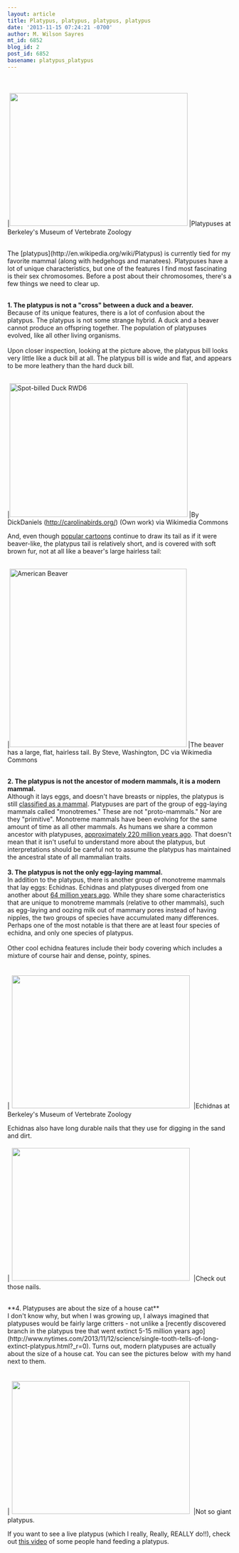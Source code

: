 ```yaml
---
layout: article
title: Platypus, platypus, platypus, platypus
date: '2013-11-15 07:24:21 -0700'
author: M. Wilson Sayres
mt_id: 6852
blog_id: 2
post_id: 6852
basename: platypus_platypus
---
```

<br />



|<img src="https://lh6.googleusercontent.com/-MUMRznM4kYk/UmYAx-k4TUI/AAAAAAAABfs/TO2U5N-q3Ww/s400/1382416402.690521.jpg" alt="" width="400" height="298" style="margin: 5px auto;" />
|Platypuses at Berkeley's Museum of Vertebrate Zoology




<br />
The [platypus](http://en.wikipedia.org/wiki/Platypus) is currently tied for my favorite mammal (along with hedgehogs and manatees). Platypuses have a lot of unique characteristics, but one of the features I find most fascinating is their sex chromosomes. Before a post about their chromosomes, there's a few things we need to clear up.<br />

**<br />**
**1. The platypus is not a "cross" between a duck and a beaver.**<br />
Because of its unique features, there is a lot of confusion about the platypus. The platypus is not some strange hybrid. A duck and a beaver cannot produce an offspring together. The population of platypuses evolved, like all other living organisms.<br />
<br />
Upon closer inspection, looking at the picture above, the platypus bill looks very little like a duck bill at all. The platypus bill is wide and flat, and appears to be more leathery than the hard duck bill.<br />
<br />



|[<img src="//upload.wikimedia.org/wikipedia/commons/thumb/7/75/Spot-billed_Duck_RWD6.jpg/512px-Spot-billed_Duck_RWD6.jpg" alt="Spot-billed Duck RWD6" width="400" height="300" />](http://commons.wikimedia.org/wiki/File%3ASpot-billed_Duck_RWD6.jpg)
|By DickDaniels (http://carolinabirds.org/) (Own work) via Wikimedia Commons




And, even though [popular cartoons](http://disney.wikia.com/wiki/Perry_the_Platypus) continue to draw its tail as if it were beaver-like, the platypus tail is relatively short, and is covered with soft brown fur, not at all like a beaver's large hairless tail:<br />
<br />



|[<img src="//upload.wikimedia.org/wikipedia/commons/thumb/6/6b/American_Beaver.jpg/512px-American_Beaver.jpg" alt="American Beaver" width="398" height="400" />](http://commons.wikimedia.org/wiki/File%3AAmerican_Beaver.jpg)
|The beaver has a large, flat, hairless tail.&nbsp;By Steve, Washington, DC via Wikimedia Commons




**<br />**
**2. The platypus is not the ancestor of modern mammals, it is a modern mammal.&nbsp;**<br />
Although it lays eggs, and doesn't have breasts or nipples, the platypus is still [classified as a mammal](http://mathbionerd.blogspot.com/2013/10/what-makes-mammal.html). Platypuses are part of the group of egg-laying mammals called "monotremes." These are not "proto-mammals." Nor are they "primitive". Monotreme mammals have been evolving for the same amount of time as all other mammals. As humans we share a common ancestor with platypuses, [approximately 220 million years ago](http://timetree.org/index.php?found_taxon_a=9606%7Chuman&amp;amp;found_taxon_b=9258%7Cplatypus&amp;amp;action=). That doesn't mean that it isn't useful to understand more about the platypus, but interpretations should be careful not to assume the platypus has maintained the ancestral state of all mammalian traits.<br />
<br />
**3. The platypus is not the only egg-laying mammal.&nbsp;**<br />
In addition to the platypus, there is another group of monotreme mammals that lay eggs: Echidnas. Echidnas and platypuses diverged from one another about [64 million years ago](http://timetree.org/index.php?found_taxon_a=9259%7CTachyglossidae&amp;amp;found_taxon_b=9258%7Cplatypus&amp;amp;action=). While they share some characteristics that are unique to monotreme mammals (relative to other mammals), such as egg-laying and oozing milk out of mammary pores instead of having nipples, the two groups of species have accumulated many differences. Perhaps one of the most notable is that there are at least four species of echidna, and only one species of platypus.<br />
<br />
Other cool echidna features include their body covering which includes a mixture of course hair and dense, pointy, spines.<br />
<br />



|[<img src="https://lh5.googleusercontent.com/-4WHmVSZeoiI/UmYAPnckXGI/AAAAAAAABfc/kpql1h9w3wo/s400/1382416399.358616.jpg" alt="" width="400" height="298" style="margin: 5px;" />](https://picasaweb.google.com/111630968591261339167/Mathbionerd?authkey=Gv1sRgCIa2z76ItYTLdQ#5937433427021421666)
|Echidnas at Berkeley's Museum of Vertebrate Zoology





Echidnas also have long durable nails that they use for digging in the sand and dirt.







|[<img src="https://lh3.googleusercontent.com/-vToU9Lpyhgg/UmYAofczD7I/AAAAAAAABfk/ZKW7leHnt2Q/s400/1382416401.220351.jpg" alt="" width="400" height="298" style="margin: 5px;" />](https://picasaweb.google.com/111630968591261339167/Mathbionerd?authkey=Gv1sRgCIa2z76ItYTLdQ#5937433854371631026)
|Check out those nails.








<br />
**4. Platypuses are&nbsp;about the size of a house cat**<br />
I don't know why, but when I was growing up, I always imagined that platypuses would be fairly large critters - not unlike a [recently discovered branch in the platypus tree that went extinct 5-15 million years ago](http://www.nytimes.com/2013/11/12/science/single-tooth-tells-of-long-extinct-platypus.html?_r=0). Turns out, modern platypuses are actually about the size of a house cat. You can see the pictures below &nbsp;with my hand next to them.<br />
<br />



|[<img src="https://lh3.googleusercontent.com/-ZET3lhB8-7s/UmYA4xEFskI/AAAAAAAABf0/34UMobjO0uk/s400/1382416403.889678.jpg" alt="" width="400" height="298" style="margin: 5px;" />](https://picasaweb.google.com/111630968591261339167/Mathbionerd?authkey=Gv1sRgCIa2z76ItYTLdQ#5937434133977739842)
|Not so giant platypus.




If you want to see a live platypus (which I really, Really, REALLY do!!), check out [this video](http://www.youtube.com/embed/a6QHzIJO5a8) of some people hand feeding a platypus.<br />
<br />



<div markdown="block">
<br />
</div>



<br />
<br />
<br />
